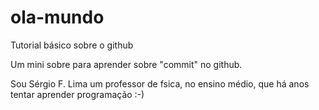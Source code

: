 # ola-mundo
Tutorial básico sobre o github

Um mini sobre para aprender sobre "commit" no github.

Sou Sérgio F. Lima um professor de fsica, no ensino médio, que há anos tentar aprender programação :-)
